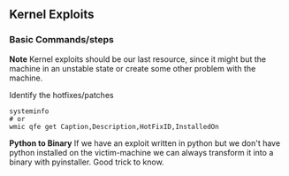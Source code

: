 ## Kernel Exploits

### Basic Commands/steps

**Note**
Kernel exploits should be our last resource, since it might but the machine in an unstable state or create some other problem with the machine.

Identify the hotfixes/patches

```
systeminfo
# or
wmic qfe get Caption,Description,HotFixID,InstalledOn

```
**Python to Binary**
If we have an exploit written in python but we don't have python installed on the victim-machine we can always transform it into a binary with pyinstaller. Good trick to know.